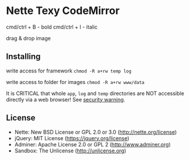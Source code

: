 Nette Texy CodeMirror
=====================

 cmd/ctrl + B - bold
 cmd/ctrl + I - italic

 drag & drop image



Installing
----------

write access for framework
`chmod -R a+rw temp log`


write access to folder for images
`chmod -R a+rw www/data`



It is CRITICAL that whole `app`, `log` and `temp` directories are NOT accessible
directly via a web browser! See [security warning](http://nette.org/security-warning).


License
-------
- Nette: New BSD License or GPL 2.0 or 3.0 (http://nette.org/license)
- jQuery: MIT License (https://jquery.org/license)
- Adminer: Apache License 2.0 or GPL 2 (http://www.adminer.org)
- Sandbox: The Unlicense (http://unlicense.org)
